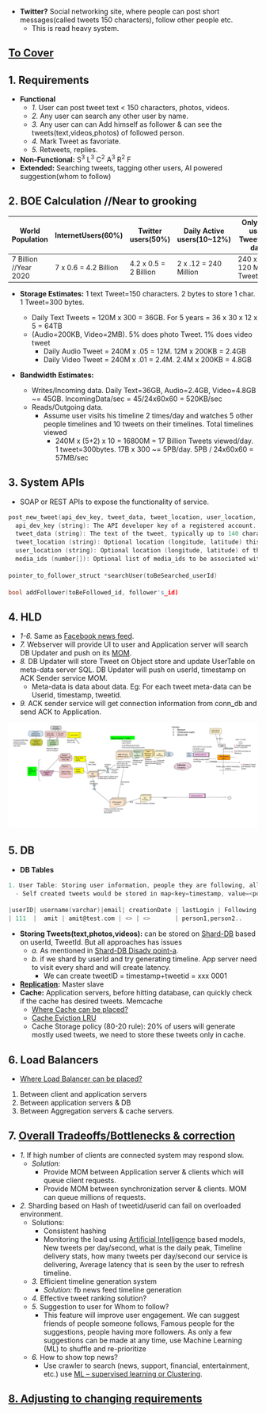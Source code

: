 - **Twitter?** Social networking site, where people can post short messages(called tweets 150 characters), follow other people etc.
  - This is read heavy system.

## [To Cover](/System-Design/scalable)

## 1. Requirements
- **Functional**
  - *1.* User can post tweet text < 150 characters, photos, videos.
  - *2.* Any user can search any other user by name.
  - *3.* Any user can can Add himself as follower & can see the tweets(text,videos,photos) of followed person.
  - *4.* Mark Tweet as favoriate.
  - *5.* Retweets, replies.
- **Non-Functional:** S<sup>3</sup> L<sup>3</sup> C<sup>2</sup> A<sup>3</sup> R<sup>2</sup> F
- **Extended:** Searching tweets, tagging other users, AI powered suggestion(whom to follow)

## 2. BOE Calculation //Near to grooking

|World Population|InternetUsers(60%)|Twitter users(50%)|Daily Active users(10~12%)|Only 50% users Tweet(text) daily|
|---|---|---|---|---|
|7 Billion //Year 2020|7 x 0.6 = 4.2 Billion|4.2 x 0.5 = 2 Billion |2 x .12 = 240 Million|240 x .5 = 120 Million Tweets/daily|
  
- **Storage Estimates:** 1 text Tweet=150 characters. 2 bytes to store 1 char. 1 Tweet=300 bytes.
  - Daily Text Tweets = 120M x 300 = 36GB. For 5 years = 36 x 30 x 12 x 5 = 64TB
  - (Audio=200KB, Video=2MB). 5% does photo Tweet. 1% does video tweet
    - Daily Audio Tweet = 240M x .05 = 12M. 12M x 200KB = 2.4GB
    - Daily Video Tweet = 240M x .01 = 2.4M. 2.4M x 200KB = 4.8GB

- **Bandwidth Estimates:** 
  - Writes/Incoming data. Daily Text=36GB, Audio=2.4GB, Video=4.8GB ~= 45GB. IncomingData/sec = 45/24x60x60 = 520KB/sec
  - Reads/Outgoing data. 
    - Assume user visits his timeline 2 times/day and watches 5 other people timelines and 10 tweets on their timelines. Total timelines viewed
      - 240M x (5+2) x 10 = 16800M = 17 Billion Tweets viewed/day. 1 tweet=300bytes. 17B x 300 ~= 5PB/day. 5PB / 24x60x60 = 57MB/sec

## 3. System APIs
- SOAP or REST APIs to expose the functionality of service.
```c
post_new_tweet(api_dev_key, tweet_data, tweet_location, user_location, media_ids)
  api_dev_key (string): The API developer key of a registered account. This will be used to, among other things, throttle users based on their allocated quota.
  tweet_data (string): The text of the tweet, typically up to 140 characters.
  tweet_location (string): Optional location (longitude, latitude) this Tweet refers to.
  user_location (string): Optional location (longitude, latitude) of the user adding the tweet.
  media_ids (number[]): Optional list of media_ids to be associated with the Tweet. (all the media photo, video, etc. need to be uploaded separately).
  
pointer_to_follower_struct *searchUser(toBeSearched_userId)

bool addFollower(toBeFollowed_id, follower's_id)
```

## 4. HLD
- *1-6.* Same as [Facebook news feed](/System-Design/Scalable/facebook/News%20Feed).
- *7.* Webserver will provide UI to user and Application server will search DB Updater and push on its [MOM](/System-Design/Concepts/MOM_ESB).
- *8.* DB Updater will store Tweet on Object store and update UserTable on meta-data server SQL. DB Updater will push on userId, timestamp on ACK Sender service MOM.
  - Meta-data is data about data. Eg: For each tweet meta-data can be Userid, timestamp, tweetid.
- *9.* ACK sender service will get connection information from conn_db and send ACK to Application.

<img src=Twitter.jpg width=1000 />

## 5. DB 
- **DB Tables**
```c
1. User Table: Storing user information, people they are following, all self created tweets.
  - Self created tweets would be stored in map<key=timestamp, value=<pointer where tweets is stored on object store, tweetid>

|userID| username(varchar)|email| creationDate | lastLogin | Following | All selfcreated Tweets |
| 111  |  amit | amit@test.com | <> | <>       | person1,person2..     | map<timestamp, <pointer_to_object_stored_tweet, tweet_id>> |

```

- **Storing Tweets(text,photos,videos):** can be stored on [Shard-DB](/System-Design/Concepts/Databases/Database_Scaling) based on userId, TweetId. But all approaches has issues
  - *a.* As mentioned in [Shard-DB Disadv point-a](/System-Design/Concepts/Databases/Database_Scaling).
  - *b.* if we shard by userId and try generating timeline. App server need to visit every shard and will create latency.
    - We can create tweetID = timestamp+tweetid = xxx 0001
- **[Replication](/System-Design/Concepts/Databases/Database_Scaling):** Master slave
- **Cache:** Application servers, before hitting database, can quickly check if the cache has desired tweets. Memcache
  - [Where Cache can be placed?](/System-Design/Concepts/Cache) 
  - [Cache Eviction LRU](/DS_Questions/Questions/Random/LRUCache)
  - Cache Storage policy (80-20 rule): 20% of users will generate mostly used tweets, we need to store these tweets only in cache.

## 6. Load Balancers
  - [Where Load Balancer can be placed?](/System-Design/Concepts/Load_Balancer)
1. Between client and application servers
2. Between application servers & DB
3. Between Aggregation servers & cache servers.

## 7. [Overall Tradeoffs/Bottlenecks & correction](/System-Design/Concepts/Bottlenecks_of_Distributed_Systems/Bottlenecks.md)
- *1.* If high number of clients are connected system may respond slow.
  - *Solution:*
    - Provide MOM between Application server & clients which will queue client requests.
    - Provide MOM between synchronization server & clients. MOM can queue millions of requests.
- *2.* Sharding based on Hash of tweetid/userid can fail on overloaded environment.
  - Solutions: 
    - Consistent hashing
    - Monitoring the load using [Artificial Intelligence](https://sites.google.com/site/amitinterviewpreparation/machine-learning) based models, New tweets per day/second, what is the daily peak, Timeline delivery stats, how many tweets per day/second our service is delivering, Average latency that is seen by the user to refresh timeline.
  - *3.* Efficient timeline generation system
    - *Solution:* fb news feed timeline generation
  - *4.* Effective tweet ranking solution?
  - *5.* Suggestion to user for Whom to follow? 
    - This feature will improve user engagement. We can suggest friends of people someone follows, Famous people for the suggestions, people having more followers. As only a few suggestions can be made at any time, use Machine Learning (ML) to shuffle and re-prioritize
  - *6.* How to show top news? 
    - Use crawler to search (news, support, financial, entertainment, etc.) use [ML – supervised learning or Clustering](https://sites.google.com/site/amitinterviewpreparation/machine-learning).

## [8. Adjusting to changing requirements](/System-Design/Concepts/Changing_Requirements/README.md)
